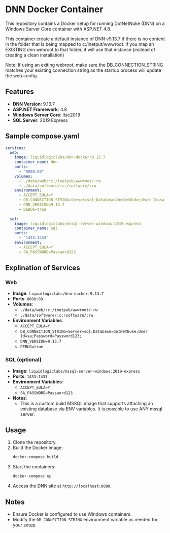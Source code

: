 # DNN Docker Container

This repository contains a Docker setup for running DotNetNuke (DNN) on a Windows Server Core container with ASP.NET 4.8.

This container create a default instance of DNN v9.13.7 if there is no content in the folder that is being mapped to c:/inetput/wwwroot.  if you map an EXISTING dnn webroot to that folder, it will use that instance (instead of creating a clean installation)

Note: If using an exiting webroot, make sure the DB_CONNECTION_STRING matches your existing connection string as the startup process will update the web.config 

## Features

- **DNN Version**: 9.13.7
- **ASP.NET Framework**: 4.8
- **Windows Server Core**: ltsc2019
- **SQL Server**: 2019 Express

## Sample compose.yaml

```yaml
services:
  web:
    image: liquidlogiclabs/dnn-docker:9.13.7
    container_name: dnn
    ports:
      - "8080:80"
    volumes:
      - ./data/web/:c:/inetpub/wwwroot/:rw
      - ./data/software/:c:/software/:rw
    environment:
      - ACCEPT_EULA=Y
      - DB_CONNECTION_STRING=Server=sql;Database=DotNetNuke;User Id=sa;Password=Password123;
      - DNN_VERSION=9.13.7
      - DEBUG=true
  
  sql:
    image: liquidlogiclabs/mssql-server-windows:2019-express
    container_name: sql
    ports:
      - "1433:1433"
    environment:
      - ACCEPT_EULA=Y
      - SA_PASSWORD=Password123
```

## Explination of Services

### Web

- **Image**: `liquidlogiclabs/dnn-docker:9.13.7`
- **Ports**: `8080:80`
- **Volumes**:
  - `./data/web/:c:/inetpub/wwwroot/:rw`
  - `./data/software/:c:/software/:rw`
- **Environment Variables**:
  - `ACCEPT_EULA=Y`
  - `DB_CONNECTION_STRING=Server=sql;Database=DotNetNuke;User Id=sa;Password=Password123;`
  - `DNN_VERSION=9.13.7`
  - `DEBUG=true`

### SQL (optional)

- **Image**: `liquidlogiclabs/mssql-server-windows:2019-express`
- **Ports**: `1433:1433`
- **Environment Variables**:
  - `ACCEPT_EULA=Y`
  - `SA_PASSWORD=Password123`
- **Notes**:
  - This is a custom build MSSQL image that supports attaching an existing database via ENV variables. It is possible to use ANY mssql server.

## Usage

1. Clone the repository.
2. Build the Docker image:
   ```sh
   docker-compose build
   ```
3. Start the containers:
   ```sh
   docker-compose up
   ```
4. Access the DNN site at `http://localhost:8080`.


## Notes

- Ensure Docker is configured to use Windows containers.
- Modify the `DB_CONNECTION_STRING` environment variable as needed for your setup.

